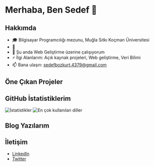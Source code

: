 # Merhaba, Ben Sedef 👋

## Hakkımda
- 🎓 Bilgisayar Programcılığı mezunu, Muğla Sıtkı Koçman Üniversitesi
- 💼
- 🌱 Şu anda Web Geliştirme üzerine çalışıyorum
- ⚡️ İlgi Alanlarım: Açık kaynak projeleri, Web geliştirme, Veri Bilimi
- 📫 Bana ulaşın: sedefbozkurt.4379@gmail.com

## Öne Çıkan Projeler

## GitHub İstatistiklerim
![İstatistikler](https://github-readme-stats.vercel.app/api?username=sedefbozkurt&show_icons=true&theme=radical)
![En çok kullanılan diller](https://github-readme-stats.vercel.app/api/top-langs/?username=sedefbozkurt&layout=compact&theme=radical)

## Blog Yazılarım
<!-- BLOG-POST-LIST:START -->

<!-- BLOG-POST-LIST:END -->

## İletişim
- [LinkedIn](https://www.linkedin.com/in/sedef-bozkurt-a4782727b/)
- [Twitter](https://x.com/sedefb00)
